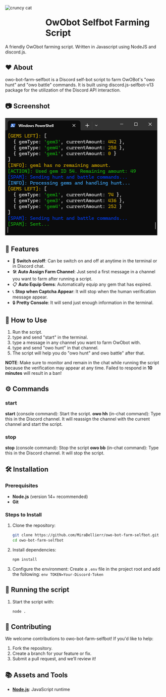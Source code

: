 <img width="120" height="120" align="left" style="float: left; margin: 0 10px 0 0;" alt="cruncy cat" src="https://i.pinimg.com/736x/20/c5/08/20c508cc4173e9e179d99d15b4ba74ed.jpg">

# OwObot Selfbot Farming Script

A friendly OwObot farming script. Written in Javascript using NodeJS and discord.js.

## ❤️ About

owo-bot-farm-selfbot is a Discord self-bot script to farm OwOBot's "owo hunt" and "owo battle" commands. It is built using discord.js-selfbot-v13 package for the utilization of the Discord API interaction.

## 📷 Screenshot
![console](https://raw.githubusercontent.com/MiraBellierr/owo-bot-farm-selfbot/refs/heads/main/assets/1734133655713.png)

## 🧡 Features

- 🌟 **Switch on/off**: Can be switch on and off at anytime in the terminal or in Discord chat.
- 🛠 **Auto Assign Farm Channel**: Just send a first message in a channel you want to farm after running a script.
- 📋 **Auto Equip Gems**: Automatically equip any gem that has expired.
- 📞 **Stop when Captcha Appear**: It will stop when the human verification message appear.
- 🔒 **Pretty Console**: It will send just enough information in the terminal.

## 🔧 How to Use

1. Run the script.
2. type and send "start" in the terminal.
3. type a message in any channel you want to farm OwObot with.
4. type and send "owo hunt" in that channel.
5. The script will help you do "owo hunt" and owo battle" after that.

**NOTE**: Make sure to monitor and remain in the chat while running the script because the verification may appear at any time. Failed to respond in **10 minutes** will result in a ban!

## ⚙ Commands

### start

**start** (console command): Start the script.
**owo hh** (in-chat command): Type this in the Discord channel. It will reassign the channel with the current channel and start the script.

### stop

**stop** (console command): Stop the script
**owo bb** (in-chat command): Type this in the Discord channel. It will stop the script.

## 🛠 Installation

### Prerequisites

- **Node.js** (version 14+ recommended)
- **Git**

### Steps to Install

1. Clone the repository:

   ```bash
   git clone https://github.com/MiraBellierr/owo-bot-farm-selfbot.git
   cd owo-bot-farm-selfbot
   ```

2. Install dependencies:

   ```bash
   npm install
   ```

3. Configure the environment:
   Create a `.env` file in the project root and add the following:
   `env
TOKEN=Your-Discord-Token
`

## 🚀 Running the script

1. Start the script with:
   ```bash
   node .
   ```

## 💛 Contributing

We welcome contributions to owo-bot-farm-selfbot! If you'd like to help:

1. Fork the repository.
2. Create a branch for your feature or fix.
3. Submit a pull request, and we’ll review it!

## 📚 Assets and Tools

- **[Node.js](https://nodejs.org/)**: JavaScript runtime

